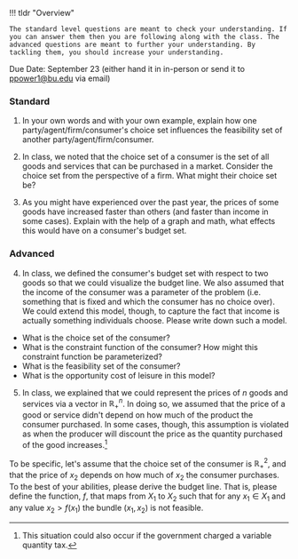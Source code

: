 !!! tldr "Overview"

    The standard level questions are meant to check your understanding. If you can answer them then you are following along with the class. The advanced questions are meant to further your understanding. By tackling them, you should increase your understanding.

Due Date: September 23 (either hand it in in-person or send it to ppower1@bu.edu via email)

### **Standard**

1) In your own words and with your own example, explain how one party/agent/firm/consumer's choice set influences the feasibility set of another party/agent/firm/consumer.

2) In class, we noted that the choice set of a consumer is the set of all goods and services that can be purchased in a market. Consider the choice set from the perspective of a firm. What might their choice set be?

3) As you might have experienced over the past year, the prices of some goods have increased faster than others (and faster than income in some cases). Explain with the help of a graph and math, what effects this would have on a consumer's budget set. 

### **Advanced**

4) In class, we defined the consumer's budget set with respect to two goods so that we could visualize the budget line. We also assumed that the income of the consumer was a parameter of the problem (i.e. something that is fixed and which the consumer has no choice over). We could extend this model, though, to capture the fact that income is actually something individuals choose. Please write down such a model. 

- What is the choice set of the consumer? 
- What is the constraint function of the consumer? How might this constraint function be parameterized? 
- What is the feasibility set of the consumer?
- What is the opportunity cost of leisure in this model? 

5) In class, we explained that we could represent the prices of $n$ goods and services via a vector in $\mathbb{R}^n_{+}$. In doing so, we assumed that the price of a good or service didn't depend on how much of the product the consumer purchased. In some cases, though, this assumption is violated as when the producer will discount the price as the quantity purchased of the good increases.[^1]

To be specific, let's assume that the choice set of the consumer is $\mathbb{R}^2_{+}$, and that the price of $x_2$ depends on how much of $x_2$ the consumer purchases. To the best of your abilities, please derive the budget line. That is, please define the function, $f$, that maps from $X_1$ to $X_2$ such that for any $x_1 \in X_1$ and any value $x_2 > f(x_1)$ the bundle $(x_1, x_2)$ is not feasible. 

[^1]: This situation could also occur if the government charged a variable quantity tax.


<!-- $$\begin{align*}0 &= p_1x_1 + p_2(x_2)x_2 - m \\ 
p_2(x_2)x_2 &= m - p_1x_1 \\ \end{align*}$$ -->




